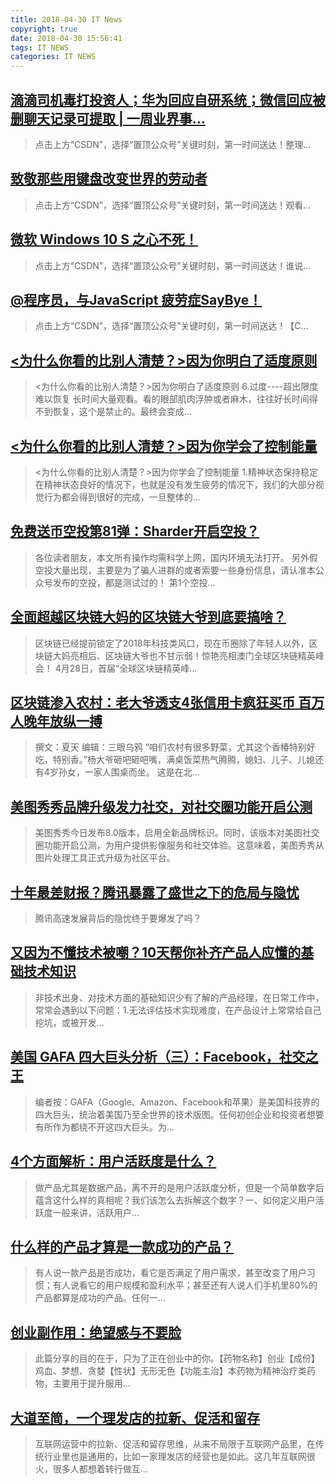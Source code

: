 ```yaml
---
title: 2018-04-30 IT News
copyright: true
date: 2018-04-30 15:56:41
tags: IT NEWS
categories: IT NEWS
---
```


 ## [滴滴司机毒打投资人；华为回应自研系统；微信回应被删聊天记录可提取 | 一周业界事...](https://blog.csdn.net/csdnnews/article/details/80147087)
 > 点击上方“CSDN”，选择“置顶公众号”关键时刻，第一时间送达！整理...
 ## [致敬那些用键盘改变世界的劳动者](https://blog.csdn.net/csdnnews/article/details/80147088)
 > 点击上方“CSDN”，选择“置顶公众号”关键时刻，第一时间送达！观看...
 ## [微软 Windows 10 S 之心不死！](https://blog.csdn.net/csdnnews/article/details/80147089)
 > 点击上方“CSDN”，选择“置顶公众号”关键时刻，第一时间送达！谁说...
 ## [@程序员，与JavaScript 疲劳症SayBye！](https://blog.csdn.net/csdnnews/article/details/80147090)
 > 点击上方“CSDN”，选择“置顶公众号”关键时刻，第一时间送达！【C...
 ## [<为什么你看的比别人清楚？>因为你明白了适度原则](https://www.jianshu.com/p/44620cacffe2)
 > <为什么你看的比别人清楚？>因为你明白了适度原则 6.过度----超出限度难以恢复 长时间大量观看。看的眼部肌肉浮肿或者麻木，往往好长时间得不到恢复，这个是禁止的。最终会变成...
 ## [<为什么你看的比别人清楚？>因为你学会了控制能量](https://www.jianshu.com/p/2012468b3c8a)
 > <为什么你看的比别人清楚？>因为你学会了控制能量 1.精神状态保持稳定 在精神状态良好的情况下，也就是没有发生疲劳的情况下，我们的大部分视觉行为都会得到很好的完成，一旦整体的...
 ## [免费送币空投第81弹：Sharder开启空投？](https://www.jianshu.com/p/7663e63e32bb)
 > 各位读者朋友，本文所有操作均需科学上网，国内环境无法打开。 另外假空投大量出现，主要是为了骗人进群的或者索要一些身份信息，请认准本公众号发布的空投，都是测试过的！ 第1个空投...
 ## [全面超越区块链大妈的区块链大爷到底要搞啥？](https://www.jianshu.com/p/5a3febe4c6fe)
 > 区块链已经提前锁定了2018年科技类风口，现在币圈除了年轻人以外，区块链大妈亮相后、区块链大爷也不甘示弱！惊艳亮相澳门全球区块链精英峰会！ 4月28日，首届“全球区块链精英峰...
 ## [区块链渗入农村：老大爷透支4张信用卡疯狂买币 百万人晚年放纵一搏](https://www.jianshu.com/p/6536f2e6adea)
 > 撰文：夏天 编辑：三眼乌鸦 “咱们农村有很多野菜，尤其这个香椿特别好吃，特别香。”杨大爷砸吧砸吧嘴，满桌饭菜热气腾腾，媳妇、儿子、儿媳还有4岁孙女，一家人围桌而坐。 这是在北...
 ## [美图秀秀品牌升级发力社交，对社交圈功能开启公测](http://www.lanjingtmt.com/news/detail/34616.shtml)
 > 美图秀秀今日发布8.0版本，启用全新品牌标识。同时，该版本对美图社交圈功能开启公测，为用户提供影像服务和社交体验。这意味着，美图秀秀从图片处理工具正式升级为社区平台。
 ## [十年最差财报？腾讯暴露了盛世之下的危局与隐忧](http://www.lanjingtmt.com/news/detail/34611.shtml)
 > 腾讯高速发展背后的隐忧终于要爆发了吗？
 ## [又因为不懂技术被嘲？10天帮你补齐产品人应懂的基础技术知识](http://www.woshipm.com/active/1010427.html)
 > 非技术出身、对技术方面的基础知识少有了解的产品经理，在日常工作中，常常会遇到以下问题：1.无法评估技术实现难度，在产品设计上常常给自己挖坑，或被开发...
 ## [美国 GAFA 四大巨头分析（三）：Facebook，社交之王](http://www.woshipm.com/chuangye/1009917.html)
 > 编者按：GAFA（Google、Amazon、Facebook和苹果）是美国科技界的四大巨头，统治着美国乃至全世界的技术版图。任何初创企业和投资者想要有所作为都绕不开这四大巨头。为...
 ## [4个方面解析：用户活跃度是什么？](http://www.woshipm.com/user-research/1010599.html)
 > 做产品尤其是数据产品，离不开的是用户活跃度分析，但是一个简单数字后蕴含这什么样的真相呢？我们该怎么去拆解这个数字？一、如何定义用户活跃度一般来讲，活跃用户...
 ## [什么样的产品才算是一款成功的产品？](http://www.woshipm.com/pd/1010718.html)
 > 有人说一款产品是否成功，看它是否满足了用户需求，甚至改变了用户习惯；有人说看它的用户规模和盈利水平；甚至还有人说人们手机里80%的产品都算是成功的产品。任何一...
 ## [创业副作用：绝望感与不要脸](http://www.woshipm.com/chuangye/1009580.html)
 > 此篇分享的目的在于，只为了正在创业中的你。【药物名称】创业【成份】鸡血、梦想、贪婪【性状】无形无色【功能主治】本药物为精神治疗类药物，主要用于提升服用...
 ## [大道至简，一个理发店的拉新、促活和留存](http://www.woshipm.com/operate/1010128.html)
 > 互联网运营中的拉新、促活和留存思维，从来不局限于互联网产品里，在传统行业里也是通用的，比如一家理发店的经营也是如此。这几年互联网很火，很多人都想着转行做互...
